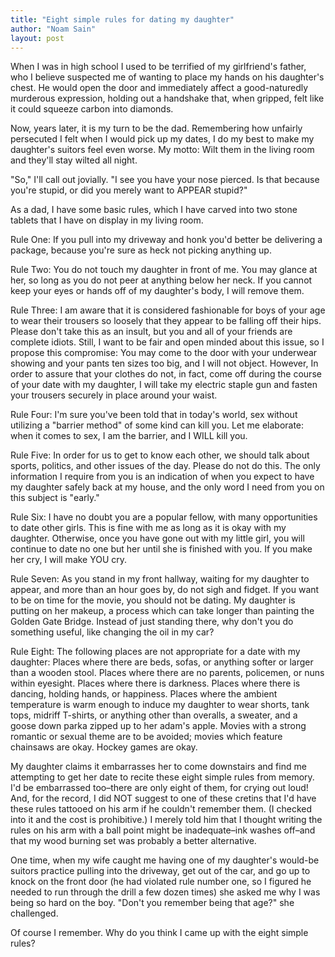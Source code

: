 ```yaml
---
title: "Eight simple rules for dating my daughter"
author: "Noam Sain"
layout: post
---
```


When I was in high school I used to be terrified of my girlfriend's father, who I believe suspected me of wanting to place my hands on his daughter's chest. He would open the door and immediately affect a good-naturedly murderous expression, holding out a handshake that, when gripped, felt like it could squeeze carbon into diamonds.

Now, years later, it is my turn to be the dad. Remembering how unfairly persecuted I felt when I would pick up my dates, I do my best to make my daughter's suitors feel even worse. My motto: Wilt them in the living room and they'll stay wilted all night.

"So," I'll call out jovially. "I see you have your nose pierced. Is that because you're stupid, or did you merely want to APPEAR stupid?"

As a dad, I have some basic rules, which I have carved into two stone tablets that I have on display in my living room.

Rule One: If you pull into my driveway and honk you'd better be delivering a package, because you're sure as heck not picking anything up.

Rule Two: You do not touch my daughter in front of me. You may glance at her, so long as you do not peer at anything below her neck. If you cannot keep your eyes or hands off of my daughter's body, I will remove them.

Rule Three: I am aware that it is considered fashionable for boys of your age to wear their trousers so loosely that they appear to be falling off their hips. Please don't take this as an insult, but you and all of your friends are complete idiots. Still, I want to be fair and open minded about this issue, so I propose this compromise: You may come to the door with your underwear showing and your pants ten sizes too big, and I will not object. However, In order to assure that your clothes do not, in fact, come off during the course of your date with my daughter, I will take my electric staple gun and fasten your trousers securely in place around your waist.

Rule Four: I'm sure you've been told that in today's world, sex without utilizing a "barrier method" of some kind can kill you. Let me elaborate: when it comes to sex, I am the barrier, and I WILL kill you.

Rule Five: In order for us to get to know each other, we should talk about sports, politics, and other issues of the day. Please do not do this. The only information I require from you is an indication of when you expect to have my daughter safely back at my house, and the only word I need from you on this subject is "early."

Rule Six: I have no doubt you are a popular fellow, with many opportunities to date other girls. This is fine with me as long as it is okay with my daughter. Otherwise, once you have gone out with my little girl, you will continue to date no one but her until she is finished with you. If you make her cry, I will make YOU cry.

Rule Seven: As you stand in my front hallway, waiting for my daughter to appear, and more than an hour goes by, do not sigh and fidget. If you want to be on time for the movie, you should not be dating. My daughter is putting on her makeup, a process which can take longer than painting the Golden Gate Bridge. Instead of just standing there, why don't you do something useful, like changing the oil in my car?

Rule Eight: The following places are not appropriate for a date with my daughter: Places where there are beds, sofas, or anything softer or larger than a wooden stool. Places where there are no parents, policemen, or nuns within eyesight. Places where there is darkness. Places where there is dancing, holding hands, or happiness. Places where the ambient temperature is warm enough to induce my daughter to wear shorts, tank tops, midriff T-shirts, or anything other than overalls, a sweater, and a goose down parka zipped up to her adam's apple. Movies with a strong romantic or sexual theme are to be avoided; movies which feature chainsaws are okay. Hockey games are okay.

My daughter claims it embarrasses her to come downstairs and find me attempting to get her date to recite these eight simple rules from memory. I'd be embarrassed too–there are only eight of them, for crying out loud! And, for the record, I did NOT suggest to one of these cretins that I'd have these rules tattooed on his arm if he couldn't remember them. (I checked into it and the cost is prohibitive.) I merely told him that I thought writing the rules on his arm with a ball point might be inadequate–ink washes off–and that my wood burning set was probably a better alternative.

One time, when my wife caught me having one of my daughter's would-be suitors practice pulling into the driveway, get out of the car, and go up to knock on the front door (he had violated rule number one, so I figured he needed to run through the drill a few dozen times) she asked me why I was being so hard on the boy. "Don't you remember being that age?" she challenged.

Of course I remember. Why do you think I came up with the eight simple rules?